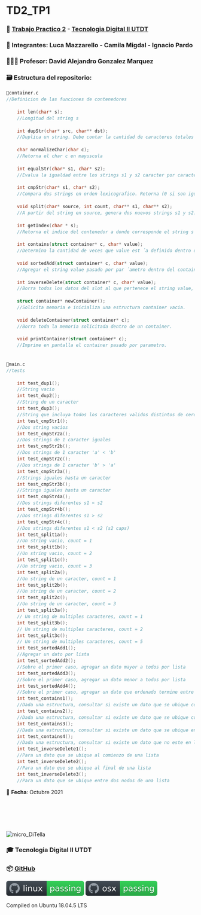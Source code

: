 # TD2_TP1

### 💾 [Trabajo Practico 2](https://github.com/IgnacioPardo/TD2_TP2/blob/main/Enunciado_TP2.pdf) - [Tecnologia Digital II UTDT](https://www.utdt.edu/ver_contenido.php?id_contenido=19866&id_item_menu=31534)

### 🧠 **Integrantes**: Luca Mazzarello - Camila Migdal - Ignacio Pardo

### 👨🏻‍🏫 **Profesor**: David Alejandro Gonzalez Marquez

### 🗃 **Estructura del repositorio**:
  

```C	
📄container.c	
//Definicion de las funciones de contenedores
	
	int len(char* s);
	//Longitud del string s

	int dupStr(char* src, char** dst);
	//Duplica un string. Debe contar la cantidad de caracteres totales de src y solicitar la memoria equivalente. Luego, debe copiar todos los caracteres a esta nueva area de memoria. El puntero al nuevo string se almacenara en el doble puntero dst. Ademas, como valor de retorno se debe retornar el tamaño del string

	char normalizeChar(char c);
	//Retorna el char c en mayuscula

	int equalStr(char* s1, char* s2);
	//Evalua la igualdad entre los strings s1 y s2 caracter por caracter

	int cmpStr(char* s1, char* s2);
	//Compara dos strings en orden lexicografico. Retorna (0 si son iguales, 1 si s1<s2, −1 si s2<s1)

	void split(char* source, int count, char** s1, char** s2);
	//A partir del string en source, genera dos nuevos strings s1 y s2. s1 debe contener los primeros count caracteres del string source, mientas que s2 debe contener los caracteres restantes. La memoria del string source pasado por parametro debe ser liberada. En caso que count supere la cantidad de caracteres totales de source, se debe retornar en s2 un string vacio. El parametro count es siempre un numero positivo

	int getIndex(char * s);
	//Retorna el indice del contenedor a donde corresponde el string s

	int contains(struct container* c, char* value);
	//Determina la cantidad de veces que value est ́a definido dentro de container. Debe retonar la cantidad de apariciones del dato.

	void sortedAdd(struct container* c, char* value);
	//Agregar el string value pasado por par ́ametro dentro del container, respetando los invariantes de la estructura indicados anteriormente.

	int inverseDelete(struct container* c, char* value);
	//Borra todos los datos del slot al que pertenece el string value, menos todas las copias que existan del string value. Debe retonar la cantidad de datos que fueron borrados.	

	struct container* newContainer();
	//Solicita memoria e inicializa una estructura container vacia.

	void deleteContainer(struct container* c);
	//Borra toda la memoria solicitada dentro de un container.

	void printContainer(struct container* c);
	//Imprime en pantalla el container pasado por parametro.


📄main.c
//tests

	int test_dup1();
	//String vacio
	int test_dup2();
	//String de un caracter
	int test_dup3();
	//String que incluya todos los caracteres validos distintos de cero
	int test_cmpStr1();
	//Dos string vacios
	int test_cmpStr2a();
	//Dos strings de 1 caracter iguales
	int test_cmpStr2b();
	//Dos strings de 1 caracter 'a' < 'b'
	int test_cmpStr2c();
	//Dos strings de 1 caracter 'b' > 'a'
	int test_cmpStr3a();
	//Strings iguales hasta un caracter
	int test_cmpStr3b();
	//Strings iguales hasta un caracter
	int test_cmpStr4a();
	//Dos strings diferentes s1 < s2
	int test_cmpStr4b();
	//Dos strings diferentes s1 > s2
	int test_cmpStr4c();
	//Dos strings diferentes s1 < s2 (s2 caps)
	int test_split1a();
	//Un string vacio, count = 1
	int test_split1b();
	//Un string vacio, count = 2
	int test_split1c();
	//Un string vacio, count = 3
	int test_split2a();
	//Un string de un caracter, count = 1
	int test_split2b();
	//Un string de un caracter, count = 2
	int test_split2c();
	//Un string de un caracter, count = 3
	int test_split3a();
	// Un string de multiples caracteres, count = 1
	int test_split3b();
	// Un string de multiples caracteres, count = 2
	int test_split3c();
	// Un string de multiples caracteres, count = 5
	int test_sortedAdd1();
	//Agregar un dato por lista
	int test_sortedAdd2();
	//Sobre el primer caso, agregar un dato mayor a todos por lista
	int test_sortedAdd3();
	//Sobre el primer caso, agregar un dato menor a todos por lista
	int test_sortedAdd4();
	//Sobre el primer caso, agregar un dato que ordenado termine entre dos elementos
	int test_contains1();
	//Dada una estructura, consultar si existe un dato que se ubique como ultimo dato de alguna de las listas
	int test_contains2();
	//Dada una estructura, consultar si existe un dato que se ubique como primer dato de algunade las listas
	int test_contains3();
	//Dada una estructura, consultar si existe un dato que se ubique en el medio de una lista
	int test_contains4();
	//Dada una estructura, consultar si existe un dato que no este en la lista
	int test_inverseDelete1();
	//Para un dato que se ubique al comienzo de una lista
	int test_inverseDelete2();
	//Para un dato que se ubique al final de una lista
	int test_inverseDelete3();
	//Para un dato que se ubique entre dos nodos de una lista

```		

        
📅 **Fecha**: Octubre 2021

<br/><br/><br/><br/>

<img width="100" alt="micro_DiTella" src="https://user-images.githubusercontent.com/65306107/132214134-ac5df2b8-353e-46b2-9c6e-ab9f0429a767.png"> 

### 🎓 Tecnologia Digital II UTDT
### 📦 [GitHub](https://github.com/IgnacioPardo/TD2_TP2)

[![Linux Build Status](https://github.com/IgnacioPardo/TD2_TP2/blob/main/badge_Linux.svg)](https://replit.com/@IgnacioPardo/TD2TP2)
[![macOS Build Status](https://github.com/IgnacioPardo/TD2_TP2/blob/main/badge_macOS.svg)](https://github.com/IgnacioPardo/TD2_TP2)

Compiled on Ubuntu 18.04.5 LTS
